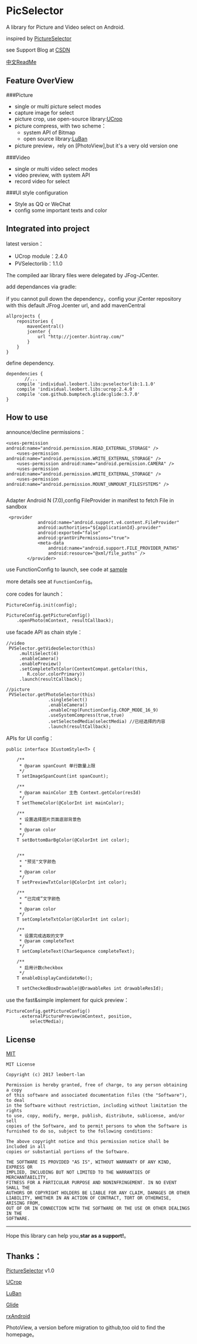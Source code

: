 # PicSelector
A library for Picture and Video select on Android.

inspired by [PictureSelector](https://github.com/LuckSiege/PictureSelector)

see Support Blog at [CSDN](http://blog.csdn.net/a774057695/article/details/77533120)

[中文ReadMe](https://github.com/leobert-lan/PicSelector/blob/master/README_ZH.md)


## Feature OverView

###Picture

* single or multi picture select modes
* capture image for select
* picture crop, use open-source library:[UCrop](https://github.com/Yalantis/uCrop)
* picture compress, with two scheme：
	* system API of Bitmap
	* open source library:[LuBan](https://github.com/Curzibn/Luban)
* picture preview，rely on [PhotoView],but it's a very old version one

###Video

* single or multi video select modes
* video preview, with system API
* record video for select

###UI style configuration

* Style as QQ or WeChat
* config some important texts and color

## Integrated into project
latest version：

* UCrop module：2.4.0
* PVSelectorlib：1.1.0

The compiled aar library files were delegated by JFog-JCenter.

add dependances via gradle:


if you cannot pull down the dependency，config your jCenter repository with this default JFrog Jcenter url, and add mavenCentral

```
allprojects {
    repositories {
        mavenCentral()
        jcenter {
            url "http://jcenter.bintray.com/"
        }
    }
}
```

define dependency.

```
dependencies {
	   //...
    compile 'individual.leobert.libs:pvselectorlib:1.1.0'
    compile 'individual.leobert.libs:ucrop:2.4.0'
    compile 'com.github.bumptech.glide:glide:3.7.0'
}
```

## How to use

announce/decline permissions：

```
<uses-permission android:name="android.permission.READ_EXTERNAL_STORAGE" />
    <uses-permission android:name="android.permission.WRITE_EXTERNAL_STORAGE" />
    <uses-permission android:name="android.permission.CAMERA" />
    <uses-permission android:name="android.permission.WRITE_EXTERNAL_STORAGE" />
    <uses-permission android:name="android.permission.MOUNT_UNMOUNT_FILESYSTEMS" />
   
```


Adapter Android N (7.0),config FileProvider in manifest to fetch File in sandbox


```
 <provider
            android:name="android.support.v4.content.FileProvider"
            android:authorities="${applicationId}.provider"
            android:exported="false"
            android:grantUriPermissions="true">
            <meta-data
                android:name="android.support.FILE_PROVIDER_PATHS"
                android:resource="@xml/file_paths" />
        </provider>
```


use FunctionConfig to launch, see code at [sample](https://github.com/leobert-lan/PicSelector/blob/master/PicSelectorDemo/app/src/main/java/thirdparty/leobert/picselectordemo/DemoActivity.java)

more details see at `FunctionConfig`。
 
core codes for launch：

```
PictureConfig.init(config);

PictureConfig.getPictureConfig()
    .openPhoto(mContext, resultCallback);
```

use facade API as chain style：

```
//video
 PVSelector.getVideoSelector(this)
     .multiSelect(4)
     .enableCamera()
     .enablePreview()              
     .setCompleteTxtColor(ContextCompat.getColor(this,
        R.color.colorPrimary))
     .launch(resultCallback);

//picture
 PVSelector.getPhotoSelector(this)
                .singleSelect()
                .enableCamera()
                .enableCrop(FunctionConfig.CROP_MODE_16_9)
                .useSystemCompress(true,true)
                .setSelectedMedia(selectMedia) //已经选择的内容
                .launch(resultCallback);
```

APIs for UI config：

```
public interface ICustomStyle<T> {

    /**
     * @param spanCount 单行数量上限
     */
    T setImageSpanCount(int spanCount);

    /**
     * @param mainColor 主色 Context.getColor(resId)
     */
    T setThemeColor(@ColorInt int mainColor);

    /**
     * 设置选择图片页面底部背景色
     *
     * @param color
     */
    T setBottomBarBgColor(@ColorInt int color);


    /**
     * "预览"文字颜色
     *
     * @param color
     */
    T setPreviewTxtColor(@ColorInt int color);

    /**
     * “已完成”文字颜色
     *
     * @param color
     */
    T setCompleteTxtColor(@ColorInt int color);

    /**
     * 设置完成选取的文字
     * @param completeText
     */
    T setCompleteText(CharSequence completeText);

    /**
     * 启用计数checkbox
     */
    T enableDisplayCandidateNo();

    T setCheckedBoxDrawable(@DrawableRes int drawableResId);
```

use the fast&simple implement for quick preview：

``` 
PictureConfig.getPictureConfig()
     .externalPicturePreview(mContext, position,
         selectMedia);
```

## License

[MIT](https://opensource.org/licenses/MIT)

```
MIT License

Copyright (c) 2017 leobert-lan

Permission is hereby granted, free of charge, to any person obtaining a copy
of this software and associated documentation files (the "Software"), to deal
in the Software without restriction, including without limitation the rights
to use, copy, modify, merge, publish, distribute, sublicense, and/or sell
copies of the Software, and to permit persons to whom the Software is
furnished to do so, subject to the following conditions:

The above copyright notice and this permission notice shall be included in all
copies or substantial portions of the Software.

THE SOFTWARE IS PROVIDED "AS IS", WITHOUT WARRANTY OF ANY KIND, EXPRESS OR
IMPLIED, INCLUDING BUT NOT LIMITED TO THE WARRANTIES OF MERCHANTABILITY,
FITNESS FOR A PARTICULAR PURPOSE AND NONINFRINGEMENT. IN NO EVENT SHALL THE
AUTHORS OR COPYRIGHT HOLDERS BE LIABLE FOR ANY CLAIM, DAMAGES OR OTHER
LIABILITY, WHETHER IN AN ACTION OF CONTRACT, TORT OR OTHERWISE, ARISING FROM,
OUT OF OR IN CONNECTION WITH THE SOFTWARE OR THE USE OR OTHER DEALINGS IN THE
SOFTWARE.

```

---

Hope this library can help you,**star as a support!**。

## Thanks：
[PictureSelector](https://github.com/LuckSiege/PictureSelector) v1.0

[UCrop](https://github.com/Yalantis/uCrop)

[LuBan](https://github.com/Curzibn/Luban)

[Glide](https://github.com/bumptech/glide)

[rxAndroid](https://github.com/ReactiveX/RxAndroid)

PhotoView,  a version before migration to github,too old to find the homepage。